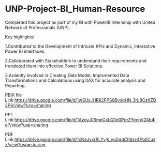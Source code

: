 # UNP-Project-BI_Human-Resource

Completed this project as part of my BI with PowerBI Internship with United Network of Professionals (UNP).

Key highlights:

1.Contributed to the Development of Intricate KPIs and Dynamic, Interactive Power BI interfaces.


2.Collaborated with Stakeholders to understand their requirements and translated them into effective Power BI Solutions.


3.Ardently involved in Creating Data Model, Implemented Data Transformations and Calculations using DAX for accurate analysis and Reporting.


PBIX file Link:https://drive.google.com/file/d/1wSUxJHR82PPS8BvoqHN_3rL8OsXZB2P6/view?usp=sharing

PPT Link:https://drive.google.com/file/d/1AzoyJ06mnCaLQ0d0PdrZYgonV2Ab4iaP/view?usp=sharing

PDF Link:https://drive.google.com/file/d/1cNeJvxrRLYvjk_yuOgqCh6sz4Pb0Cuzz/view?usp=sharing
